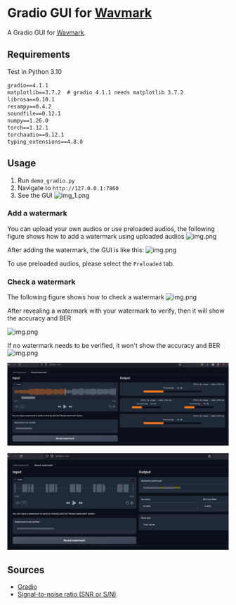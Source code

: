 # Gradio GUI for [Wavmark](https://github.com/wavmark/wavmark)

A Gradio GUI for [Wavmark](https://github.com/wavmark/wavmark).

## Requirements
Test in Python 3.10

```shell
gradio==4.1.1
matplotlib==3.7.2  # gradio 4.1.1 needs matplotlib 3.7.2
librosa==0.10.1
resampy==0.4.2
soundfile==0.12.1
numpy==1.26.0
torch==1.12.1
torchaudio==0.12.1
typing_extensions==4.8.0
```

## Usage

1. Run `demo_gradio.py`
2. Navigate to `http://127.0.0.1:7860`
3. See the GUI
   ![img_1.png](.asset/GUI.png)

### Add a watermark

You can upload your own audios or use preloaded audios, 
the following figure shows how to add a watermark using uploaded audios
![img.png](.asset/add_upload_watermark.png)

After adding the watermark, the GUI is like this:
![img.png](.asset/after_add_watermark.png)

To use preloaded audios, please select the `Preloaded` tab.

### Check a watermark

The following figure shows how to check a watermark
![img.png](.asset/reveal_wm.png)

After revealing a watermark with your watermark to verify,
 then it will show the accuracy and BER

![img.png](.asset/after_reveal_with_wm.png)

If no watermark needs to be verified, it won't show the accuracy and BER
![img.png](.asset/after_reveal.png)


![](https://raw.githubusercontent.com/tonypithony/wavmark_gradioGUI/main/samples/Capture.PNG)


![](https://raw.githubusercontent.com/tonypithony/wavmark_gradioGUI/main/samples/31bits-wm.PNG)


## Sources

* [Gradio](https://www.gradio.app/guides/quickstart)
* [Signal-to-noise ratio (SNR or S/N)](https://en.wikipedia.org/wiki/Signal-to-noise_ratio)
